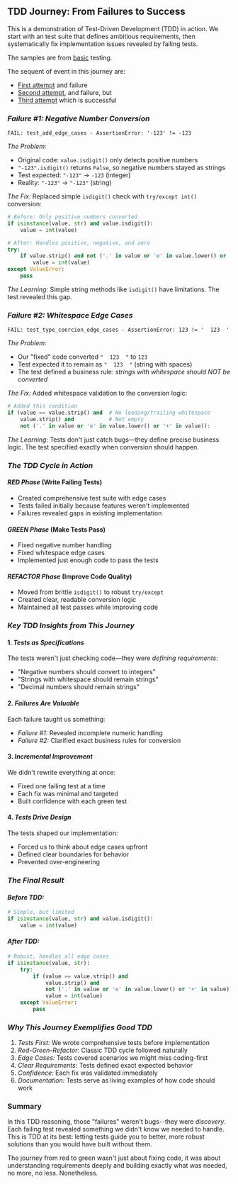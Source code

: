
## TDD Journey: From Failures to Success

This is a demonstration of Test-Driven Development (TDD) in action. We start with an
test suite that defines ambitious requirements, then systematically fix implementation
issues revealed by failing tests.

The samples are from [basic](./../basic/) testing.

The sequent of event in this journey are:
- [First attempt](./01/) and failure
- [Second attempt](./02/), and failure, but
- [Third attempt](./03/) which is successful


### *Failure #1: Negative Number Conversion*
```
FAIL: test_add_edge_cases - AssertionError: '-123' != -123
```

*The Problem:*
- Original code: `value.isdigit()` only detects positive numbers
- `"-123".isdigit()` returns `False`, so negative numbers stayed as strings
- Test expected: `"-123"` → `-123` (integer)
- Reality: `"-123"` → `"-123"` (string)

*The Fix:*
Replaced simple `isdigit()` check with `try/except int()` conversion:
```python
# Before: Only positive numbers converted
if isinstance(value, str) and value.isdigit():
    value = int(value)

# After: Handles positive, negative, and zero
try:
    if value.strip() and not ('.' in value or 'e' in value.lower() or '+' in value):
        value = int(value)
except ValueError:
    pass
```

*The Learning:* Simple string methods like `isdigit()` have limitations. The test revealed this gap.


### *Failure #2: Whitespace Edge Cases*
```
FAIL: test_type_coercion_edge_cases - AssertionError: 123 != '  123  '
```

*The Problem:*
- Our "fixed" code converted `"  123  "` to `123` 
- Test expected it to remain as `"  123  "` (string with spaces)
- The test defined a business rule: *strings with whitespace should NOT be converted*

*The Fix:*
Added whitespace validation to the conversion logic:
```python
# Added this condition
if (value == value.strip() and  # No leading/trailing whitespace
    value.strip() and           # Not empty
    not ('.' in value or 'e' in value.lower() or '+' in value)):
```

*The Learning:* Tests don't just catch bugs—they define precise business logic.
The test specified exactly when conversion should happen.


### *The TDD Cycle in Action*

#### *RED Phase* (Write Failing Tests)
- Created comprehensive test suite with edge cases
- Tests failed initially because features weren't implemented
- Failures revealed gaps in existing implementation

#### *GREEN Phase* (Make Tests Pass)
- Fixed negative number handling
- Fixed whitespace edge cases  
- Implemented just enough code to pass the tests

#### *REFACTOR Phase* (Improve Code Quality)
- Moved from brittle `isdigit()` to robust `try/except`
- Created clear, readable conversion logic
- Maintained all test passes while improving code


### *Key TDD Insights from This Journey*

#### 1. *Tests as Specifications*
The tests weren't just checking code—they were *defining requirements*:
- "Negative numbers should convert to integers"
- "Strings with whitespace should remain strings"
- "Decimal numbers should remain strings"

#### 2. *Failures Are Valuable*
Each failure taught us something:
- *Failure #1:* Revealed incomplete numeric handling
- *Failure #2:* Clarified exact business rules for conversion

#### 3. *Incremental Improvement*
We didn't rewrite everything at once:
- Fixed one failing test at a time
- Each fix was minimal and targeted
- Built confidence with each green test

#### 4. *Tests Drive Design*
The tests shaped our implementation:
- Forced us to think about edge cases upfront
- Defined clear boundaries for behavior
- Prevented over-engineering


### *The Final Result*

#### *Before TDD:*
```python
# Simple, but limited
if isinstance(value, str) and value.isdigit():
    value = int(value)
```

#### *After TDD:*
```python
# Robust, handles all edge cases
if isinstance(value, str):
    try:
        if (value == value.strip() and 
            value.strip() and 
            not ('.' in value or 'e' in value.lower() or '+' in value)):
            value = int(value)
    except ValueError:
        pass
```


### *Why This Journey Exemplifies Good TDD*

1. *Tests First:* We wrote comprehensive tests before implementation
2. *Red-Green-Refactor:* Classic TDD cycle followed naturally  
3. *Edge Cases:* Tests covered scenarios we might miss coding-first
4. *Clear Requirements:* Tests defined exact expected behavior
5. *Confidence:* Each fix was validated immediately
6. *Documentation:* Tests serve as living examples of how code should work


### Summary

In this TDD reasoning, those "failures" weren't bugs--they were *discovery*.
Each failing test revealed something we didn't know we needed to handle.
This is TDD at its best: letting tests guide you to better,
more robust solutions than you would have built without them.

The journey from red to green wasn't just about fixing code, it was about
understanding requirements deeply and building exactly what was needed,
no more, no less. Nonetheless.
